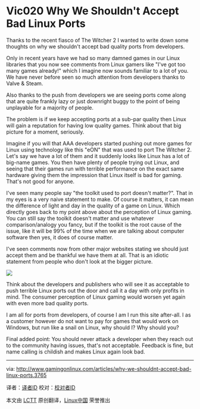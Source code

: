 Vic020 
Why We Shouldn't Accept Bad Linux Ports
================================================================================
Thanks to the recent fiasco of The Witcher 2 I wanted to write down some thoughts on why we shouldn't accept bad quality ports from developers.

Only in recent years have we had so many damned games in our Linux libraries that you now see comments from Linux gamers like "I've got too many games already!" which I imagine now sounds familiar to a lot of you. We have never before seen so much attention from developers thanks to Valve & Steam.

Also thanks to the push from developers we are seeing ports come along that are quite frankly lazy or just downright buggy to the point of being unplayable for a majority of people.

The problem is if we keep accepting ports at a sub-par quality then Linux will gain a reputation for having low quality games. Think about that big picture for a moment, seriously.

Imagine if you will that AAA developers started pushing out more games for Linux using technology like this "eON" that was used to port The Witcher 2. Let's say we have a lot of them and it suddenly looks like Linux has a lot of big-name games. You then have plenty of people trying out Linux, and seeing that their games run with terrible performance on the exact same hardware giving them the impression that Linux itself is bad for gaming. That's not good for anyone.

I've seen many people say "the toolkit used to port doesn't matter?". That in my eyes is a very naive statement to make. Of course it matters, it can mean the difference of light and day in the quality of a game on Linux. Which directly goes back to my point above about the perception of Linux gaming.
You can still say the toolkit doesn't matter and use whatever comparison/analogy you fancy, but if the toolkit is the root cause of the issue, like it will be 99% of the time when we are talking about computer software then yes, it does of course matter.

I've seen comments now from other major websites stating we should just accept them and be thankful we have them at all. That is an idiotic statement from people who don't look at the bigger picture.

![](http://www.gamingonlinux.com/uploads/articles/article_images/1401025331gol2.jpg)

Think about the developers and publishers who will see it as acceptable to push terrible Linux ports out the door and call it a day with only profits in mind. The consumer perception of Linux gaming would worsen yet again with even more bad quality ports.

I am all for ports from developers, of course I am I run this site after-all. I as a customer however do not want to pay for games that would work on Windows, but run like a snail on Linux, why should I? Why should you?

Final added point: You should never attack a developer when they reach out to the community having issues, that's not acceptable. Feedback is fine, but name calling is childish and makes Linux again look bad. 

--------------------------------------------------------------------------------

via: http://www.gamingonlinux.com/articles/why-we-shouldnt-accept-bad-linux-ports.3765

译者：[译者ID](https://github.com/译者ID) 校对：[校对者ID](https://github.com/校对者ID)

本文由 [LCTT](https://github.com/LCTT/TranslateProject) 原创翻译，[Linux中国](http://linux.cn/) 荣誉推出
